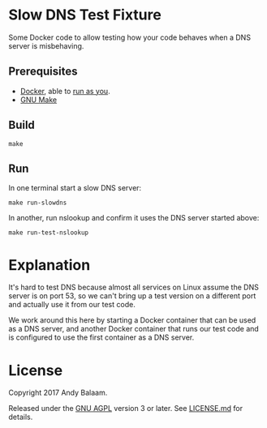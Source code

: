 # Slow DNS Test Fixture

Some Docker code to allow testing how your code behaves when a DNS server is
misbehaving.

## Prerequisites

* [Docker](https://www.docker.com), able to [run as
  you](https://docs.docker.com/engine/installation/linux/linux-postinstall/).
* [GNU Make](https://www.gnu.org/software/make/)

## Build

```
make
```

## Run

In one terminal start a slow DNS server:

```
make run-slowdns
```

In another, run nslookup and confirm it uses the DNS server started above:

```
make run-test-nslookup
```

# Explanation

It's hard to test DNS because almost all services on Linux assume the DNS
server is on port 53, so we can't bring up a test version on a different port
and actually use it from our test code.

We work around this here by starting a Docker container that can be used as a
DNS server, and another Docker container that runs our test code and is
configured to use the first container as a DNS server.

# License

Copyright 2017 Andy Balaam.

Released under the [GNU AGPL](https://www.gnu.org/licenses/agpl.html) version 3
or later.  See [LICENSE.md](LICENSE.md) for details.
